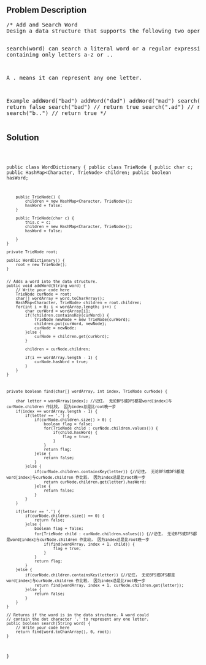 <!--
<style>
  body { font-family: Arial, sans-serif; }
  .container { max-width: 600px; margin: auto; padding: 20px; }
  .comment-block { background-color: #f9f9f9; padding: 10px; border-left: 5px solid #ccc; }
  .code-block { background-color: #f4f4f4; padding: 10px; border: 1px solid #ddd; }
</style>
-->

<div class='container'>
<h2>Problem Description</h2>
<div class='comment-block'>
<pre>
/* Add and Search Word
Design a data structure that supports the following two operations: addWord(word) and search(word)

search(word) can search a literal word or a regular expression string containing only letters a-z or ..

A . means it can represent any one letter.

Example
addWord("bad")
addWord("dad")
addWord("mad")
search("pad")  // return false
search("bad")  // return true
search(".ad")  // return true
search("b..")  // return true
*/
</pre>
</div>

<h2>Solution</h2>
<div class='code-block'>
<pre><code class='language-java'>

public class WordDictionary {
    public class TrieNode {
        public char c;
        public HashMap<Character, TrieNode> children;
        public boolean hasWord;
        
        public TrieNode() {
            children = new HashMap<Character, TrieNode>();
            hasWord = false;
        }
        
        public TrieNode(char c) {
            this.c = c;
            children = new HashMap<Character, TrieNode>();
            hasWord = false;
            
        }
    }
    
    private TrieNode root;
    
    public WordDictionary() {
        root = new TrieNode();
    }
    

    // Adds a word into the data structure.
    public void addWord(String word) {
        // Write your code here
        TrieNode curNode = root;
        char[] wordArray = word.toCharArray();
        HashMap<Character, TrieNode> children = root.children;
        for(int i = 0; i < wordArray.length; i++) {
            char curWord = wordArray[i];
            if(!children.containsKey(curWord)) {
                TrieNode newNode = new TrieNode(curWord);
                children.put(curWord, newNode);
                curNode = newNode;
            }else {
                curNode = children.get(curWord);
            }
            
            children = curNode.children;
            
            if(i == wordArray.length - 1) {
                curNode.hasWord = true;
            }
        }
    }



    private boolean find(char[] wordArray, int index, TrieNode curNode) {
        
        char letter = wordArray[index]; //记住， 无论BFS或DFS都是word[index]与curNode.children 作比较， 因为index总是比root晚一步
        if(index == wordArray.length - 1) {
            if(letter == '.') {
                if(curNode.children.size() > 0) {
                    boolean flag = false;
                    for(TrieNode child : curNode.children.values()) {
                        if(child.hasWord) {
                            flag = true;
                        }
                    }
                    return flag;
                }else {
                    return false;
                }
            }else {
                if(curNode.children.containsKey(letter)) {//记住， 无论BFS或DFS都是word[index]与curNode.children 作比较， 因为index总是比root晚一步
                    return curNode.children.get(letter).hasWord;
                }else {
                    return false;
                }
            }
        }
        
        if(letter == '.') {
            if(curNode.children.size() == 0) {
                return false;
            }else {
                boolean flag = false;
                for(TrieNode child : curNode.children.values()) {//记住， 无论BFS或DFS都是word[index]与curNode.children 作比较， 因为index总是比root晚一步
                    if(find(wordArray, index + 1, child)) {
                        flag = true;
                    }
                }
                return flag;
            }
        }else {
            if(curNode.children.containsKey(letter)) {//记住， 无论BFS或DFS都是word[index]与curNode.children 作比较， 因为index总是比root晚一步
                return find(wordArray, index + 1, curNode.children.get(letter));
            }else {
                return false;
            }
        }
    }
    
    // Returns if the word is in the data structure. A word could
    // contain the dot character '.' to represent any one letter.
    public boolean search(String word) {
        // Write your code here
        return find(word.toCharArray(), 0, root);
    }
}</code></pre>
</div>
</div>
